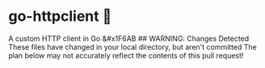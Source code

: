 # go-httpclient &#x1F6AB;
A custom HTTP client in Go
&#x1F6AB ## WARNING: Changes Detected
These files have changed in your local directory, but aren't committed
The plan below may not accurately reflect the contents of this pull request!
